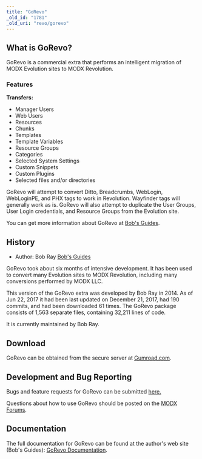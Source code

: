 ```yaml
---
title: "GoRevo"
_old_id: "1781"
_old_uri: "revo/gorevo"
---
```


## What is GoRevo?

 GoRevo is a commercial extra that performs an intelligent migration of MODX Evolution sites to MODX Revolution. 
 
 ### Features

**Transfers:**

- Manager Users
- Web Users
- Resources
- Chunks
- Templates
- Template Variables
- Resource Groups
- Categories
- Selected System Settings
- Custom Snippets
- Custom Plugins
- Selected files and/or directories

GoRevo will attempt to convert Ditto, Breadcrumbs, WebLogin, WebLoginPE, and PHX tags to work in Revolution. Wayfinder tags will generally work as is. GoRevo will also attempt to duplicate the User Groups, User Login credentials, and Resource Groups from the Evolution site.

You can get more information about GoRevo at [Bob's Guides](https://bobsguides.com/why-choose-gorevo.html).

## History

- Author: Bob Ray [Bob's Guides](https://bobsguides.com)

GoRevo took about six months of intensive development. It has been used to convert many Evolution sites to MODX Revolution, including many conversions performed by MODX LLC.

 This version of the GoRevo extra was developed by Bob Ray in 2014. As of Jun 22, 2017 it had been last updated on December 21, 2017, had 190 commits, and had been downloaded 61 times. The GoRevo package consists of 1,563 separate files, containing 32,211 lines of code.

It is currently maintained by Bob Ray.

## Download

 GoRevo can be obtained from the secure server at [Gumroad.com](https://gum.co/gorevo).

## Development and Bug Reporting

 Bugs and feature requests for GoRevo can be submitted [here.](https://bobsguides.com/contact-form.html)

Questions about how to use GoRevo should be posted on the [MODX Forums](https://forums.modx.com).

## Documentation

 The full documentation for GoRevo can be found at the author's web site (Bob's Guides): [GoRevo Documentation](https://bobsguides.com/gorevo-package.html).
